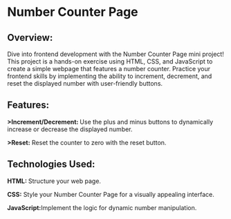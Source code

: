 <h1>Number Counter Page</h1>
<h2>Overview:</h2>
<p>Dive into frontend development with the Number Counter Page mini project! This project is a hands-on exercise using HTML, CSS, and JavaScript to create a simple webpage that features a number counter. Practice your frontend skills by implementing the ability to increment, decrement, and reset the displayed number with user-friendly buttons.</p>
<h2>Features:</h2>
<p><b>>Increment/Decrement: </b>Use the plus and minus buttons to dynamically increase or decrease the displayed number.</p>
<p><b>>Reset:</b> Reset the counter to zero with the reset button.</p>
<h2>Technologies Used:</h2>
<p><b>HTML: </b>Structure your web page.</p>
<p><b>CSS:</b> Style your Number Counter Page for a visually appealing interface.</p>
<p><b>JavaScript:</b>Implement the logic for dynamic number manipulation.</p>
